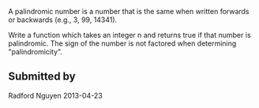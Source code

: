 A palindromic number is a number that is the same when written forwards or
backwards (e.g., 3, 99, 14341).

 

Write a function which takes an integer n and returns true if that number is
palindromic.  The sign of the number is not factored when determining
"palindromicity".


## Submitted by

Radford Nguyen
2013-04-23
